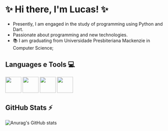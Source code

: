 # ✨ Hi there, I'm Lucas! ✨
-  Presently, I am engaged in the study of programming using Python and Dart.
-  Passionate about programming and new technologies.
- 📚 I am graduating from Universidade Presbiteriana Mackenzie in Computer Science;

## Languages e Tools 💻
<img src="https://cdn.jsdelivr.net/gh/devicons/devicon@latest/icons/dart/dart-original.svg" width="50" height="50" />     <img src="https://cdn.jsdelivr.net/gh/devicons/devicon@latest/icons/git/git-original.svg" width="50" height="50" />     <img src="https://cdn.jsdelivr.net/gh/devicons/devicon@latest/icons/python/python-original.svg" width="50" height="50" />     <img src="https://cdn.jsdelivr.net/gh/devicons/devicon@latest/icons/github/github-original.svg" width="50" height="50" />




          
## GitHub Stats ⚡
![Anurag's GitHub stats](https://github-readme-stats.vercel.app/api?username=luscadev1&show_icons=true&theme=radical)

